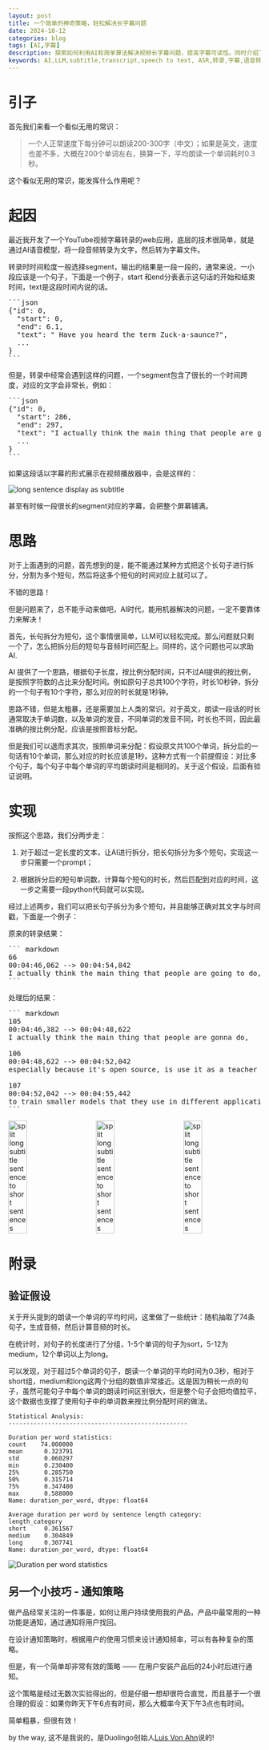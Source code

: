 ```yaml
---
layout: post
title: 一个简单的神奇策略，轻松解决长字幕问题
date: 2024-10-12
categories: blog
tags: [AI,字幕]
description: 探索如何利用AI和简单算法解决视频长字幕问题，提高字幕可读性。同时介绍了一个有效的产品通知策略，帮助提升用户留存率。
keywords: AI,LLM,subtitle,transcript,speech to text, ASR,转录,字幕,语音转文本
---
```



# 引子

首先我们来看一个看似无用的常识：

> 一个人正常速度下每分钟可以朗读200-300字（中文）；如果是英文，速度也差不多，大概在200个单词左右，换算一下，平均朗读一个单词耗时0.3秒。
> 

这个看似无用的常识，能发挥什么作用呢？

# 起因

最近我开发了一个YouTube视频字幕转录的web应用，底层的技术很简单，就是通过AI语音模型，将一段音频转录为文字，然后转为字幕文件。

转录时时间粒度一般选择segment，输出的结果是一段一段的，通常来说，一小段应该是一个句子，下面是一个例子，start 和end分表表示这句话的开始和结束时间，text是这段时间内说的话。

<pre>
```json
{"id": 0,
  "start": 0,
  "end": 6.1,
  "text": " Have you heard the term Zuck-a-saunce?",
  ...
}
```
</pre>


但是，转录中经常会遇到这样的问题，一个segment包含了很长的一个时间跨度，对应的文字会非常长，例如：
<pre>
```json
{"id": 0,
  "start": 286,
  "end": 297,
  "text": "I actually think the main thing that people are going to do, especially because it's open source, is use it as a teacher to train smaller models that they use in different applications.",
  ...
}
```
</pre>


如果这段话以字幕的形式展示在视频播放器中，会是这样的：

![long sentence display as subtitle](/img/long_subtitle_video.png)

甚至有时候一段很长的segment对应的字幕，会把整个屏幕铺满。

# 思路

对于上面遇到的问题，首先想到的是，能不能通过某种方式把这个长句子进行拆分，分割为多个短句，然后将这多个短句的时间对应上就可以了。

不错的思路！

但是问题来了，总不能手动来做吧，AI时代，能用机器解决的问题，一定不要靠体力来解决！

首先，长句拆分为短句，这个事情很简单，LLM可以轻松完成。那么问题就只剩一个了，怎么把拆分后的短句与音频时间匹配上。同样的，这个问题也可以求助AI.

AI 提供了一个思路，根据句子长度，按比例分配时间，只不过AI提供的按比例，是按照字符数的占比来分配时间。例如原句子总共100个字符，时长10秒钟，拆分的一个句子有10个字符，那么对应的时长就是1秒钟。

思路不错，但是太粗暴，还是需要加上人类的常识。对于英文，朗读一段话的时长通常取决于单词数，以及单词的发音，不同单词的发音不同，时长也不同，因此最准确的按比例分配，应该是按照音标分配。

但是我们可以退而求其次，按照单词来分配：假设原文共100个单词，拆分后的一句话有10个单词，那么对应的时长应该是1秒。这种方式有一个前提假设：对比多个句子，每个句子中每个单词的平均朗读时间是相同的。关于这个假设，后面有验证说明。



# 实现

按照这个思路，我们分两步走：

1. 对于超过一定长度的文本，让AI进行拆分，把长句拆分为多个短句，实现这一步只需要一个prompt；
        
2. 根据拆分后的短句单词数，计算每个短句的时长，然后匹配到对应的时间，这一步之需要一段python代码就可以实现。

经过上述两步，我们可以把长句子拆分为多个短句，并且能够正确对其文字与时间戳，下面是一个例子：

原来的转录结果：

<pre>
``` markdown
66
00:04:46,062 --> 00:04:54,842
I actually think the main thing that people are going to do, especially because it's open source, is use it as a teacher to train smaller models that they use in different applications.
```
</pre>


处理后的结果：

<pre>
``` markdown
105
00:04:46,382 --> 00:04:48,622
I actually think the main thing that people are gonna do,

106
00:04:48,622 --> 00:04:52,042
especially because it's open source, is use it as a teacher

107
00:04:52,042 --> 00:04:55,442
to train smaller models that they use in different applications.
```
</pre>



<div style="display: flex; justify-content: space-between; align-items: center; margin-bottom: 20px; gap: 20px;">
    <img src="/img/subtitle_lang_sentence_to_short.png" alt="split long subtitle sentence to short sentences" style="width: calc(33.33% - 14px); height: auto;">
    <img src="/img/subtitle_lang_sentence_to_short2.png" alt="split long subtitle sentence to short sentences" style="width: calc(33.33% - 14px); height: auto;">
    <img src="/img/subtitle_lang_sentence_to_short3.png" alt="split long subtitle sentence to short sentences" style="width: calc(33.33% - 14px); height: auto;">
</div>


# 附录

## 验证假设

关于开头提到的朗读一个单词的平均时间，这里做了一些统计：随机抽取了74条句子，生成音频，然后计算音频的时长。

在统计时，对句子的长度进行了分组，1-5个单词的句子为sort，5-12为medium，12个单词以上为long。

可以发现，对于超过5个单词的句子，朗读一个单词的平均时间为0.3秒，相对于short组，medium和long这两个分组的数值非常接近。这是因为稍长一点的句子，虽然可能句子中每个单词的朗读时间区别很大，但是整个句子会把均值拉平，这个数据也支撑了使用句子中的单词数来按比例分配时间的做法。

```
Statistical Analysis:
--------------------------------------------------

Duration per word statistics:
count    74.000000
mean      0.323791
std       0.060297
min       0.230400
25%       0.285750
50%       0.315714
75%       0.347400
max       0.588000
Name: duration_per_word, dtype: float64

Average duration per word by sentence length category:
length_category
short     0.361567
medium    0.304849
long      0.307741
Name: duration_per_word, dtype: float64
```


![Duration per word statistics](/img/word_duration_stats.png)

## 另一个小技巧 - 通知策略

做产品经常关注的一件事是，如何让用户持续使用我的产品，产品中最常用的一种功能是通知，通过通知将用户找回。

在设计通知策略时，根据用户的使用习惯来设计通知频率，可以有各种复杂的策略。

但是，有一个简单却非常有效的策略 —— 在用户安装产品后的24小时后进行通知。

这个策略是经过无数次实验得出的，但是仔细一想却很符合直觉，而且基于一个很合理的假设：如果你昨天下午6点有时间，那么大概率今天下午3点也有时间。

简单粗暴，但很有效！

by the way, 这不是我说的，是Duolingo创始人[Luis Von Ahn](https://www.youtube.com/watch?v=P6FORpg0KVo&ab_channel=TED)说的!



